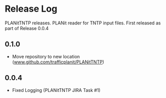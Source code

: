 # Release Log

PLANitTNTP releases.  PLANit reader for TNTP input files.  First released as part of Release 0.0.4

## 0.1.0

* Move repository to new location (www.github.com/trafficplanit/PLANitTNTP)

## 0.0.4

* Fixed Logging (PLANitTNTP JIRA Task #1)
